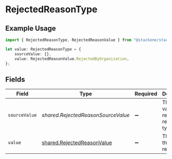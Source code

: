 # RejectedReasonType

## Example Usage

```typescript
import { RejectedReasonType, RejectedReasonValue } from "@stackone/stackone-client-ts/sdk/models/shared";

let value: RejectedReasonType = {
    sourceValue: {},
    value: RejectedReasonValue.RejectedByOrganization,
};
```

## Fields

| Field                                                                           | Type                                                                            | Required                                                                        | Description                                                                     | Example                                                                         |
| ------------------------------------------------------------------------------- | ------------------------------------------------------------------------------- | ------------------------------------------------------------------------------- | ------------------------------------------------------------------------------- | ------------------------------------------------------------------------------- |
| `sourceValue`                                                                   | *shared.RejectedReasonSourceValue*                                              | :heavy_minus_sign:                                                              | The source value of the rejected reason type.                                   | RejectedByOrg                                                                   |
| `value`                                                                         | [shared.RejectedReasonValue](../../../sdk/models/shared/rejectedreasonvalue.md) | :heavy_minus_sign:                                                              | The type of the rejected reason.                                                | rejected_by_organization                                                        |